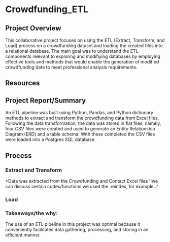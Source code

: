 # Crowdfunding_ETL

## Project Overview

This collaborative project focuses on using the ETL (Extract, Transform, and Load) process on a crowdfunding dataset and loading the created files into a relational database. The main goal was to understand the ETL components relevant to exploring and modifiying databases by employing effective tools and methods that would enable the generation of modified crowdfunding data to meet professional analysis requirements. 

## Resources


## Project Report/Summary

An ETL pipeline was built using Python, Pandas, and Python dictionary methods to extract and transform the crowdfunding data from Excel files. Following the data transformation, the data was stored in flat files, namely, four CSV files were created and used to generate an Entity Relationship Diagram (ERD) and a table schema. With these completed the CSV files were loaded into a Postgres SQL database.

## Process

### Extract and Transform
*Data was extracted from the Crowdfunding and Contact Excel files
    '!we can discuss certain codes/functions we used the .reindex, for example...'
### Load

### Takeaways/the why:
The use of an ETL pipeline in this project was optimal because it conveniently facilitates data gathering, processing, and storing in an efficient manner.
